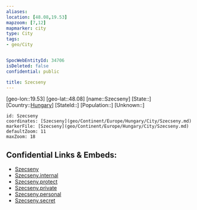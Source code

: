 ```yaml
---
aliases: 
location: [48.08,19.53]
mapzoom: [7,12] 
mapmarker: city 
type: City
tags:
- geo/City


SpocWebEntityId: 34706
isDeleted: false
confidential: public

title: Szecseny
---
```

[geo-lon::19.53]
[geo-lat::48.08]
[name::Szecseny]
[State::]
[Country::[Hungary](geo/Continent/Europe/Hungary.md)]
[StateId::]
[Population::]
[Unknown::]


```leaflet
id: Szecseny
coordinates: [Szecseny](geo/Continent/Europe/Hungary/City/Szecseny.md)
markerFile: [Szecseny](geo/Continent/Europe/Hungary/City/Szecseny.md)
defaultZoom: 11 
maxZoom: 18
```


## Confidential Links & Embeds: 
- [Szecseny](../../../../../../_public/geo/Continent/Europe/Hungary/City/Szecseny.md) 
- [Szecseny.internal](../../../../../../_internal/geo/Continent/Europe/Hungary/City/Szecseny.internal.md) 
- [Szecseny.protect](../../../../../../_protect/geo/Continent/Europe/Hungary/City/Szecseny.protect.md) 
- [Szecseny.private](../../../../../../_private/geo/Continent/Europe/Hungary/City/Szecseny.private.md) 
- [Szecseny.personal](../../../../../../_personal/geo/Continent/Europe/Hungary/City/Szecseny.personal.md) 
- [Szecseny.secret](../../../../../../_secret/geo/Continent/Europe/Hungary/City/Szecseny.secret.md) 

